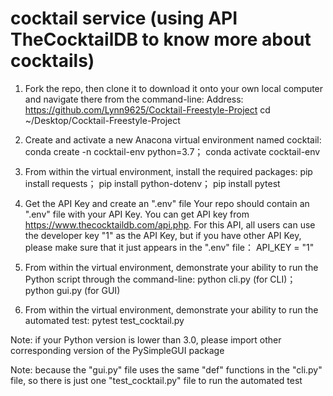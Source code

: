 # cocktail service (using API TheCocktailDB to know more about cocktails)
1) Fork the repo, then clone it to download it onto your own local computer and navigate there from the command-line:
Address: https://github.com/Lynn9625/Cocktail-Freestyle-Project
cd ~/Desktop/Cocktail-Freestyle-Project

2) Create and activate a new Anacona virtual environment named cocktail:
conda create -n cocktail-env python=3.7；
conda activate cocktail-env

3) From within the virtual environment, install the required packages:
pip install requests；
pip install python-dotenv；
pip install pytest

4) Get the API Key and create an ".env" file
Your repo should contain an ".env" file with your API Key. You can get API key from https://www.thecocktaildb.com/api.php. For this API, all users can use the developer key "1" as the API Key, but if you have other API Key, please make sure that it just appears in the ".env" file：
API_KEY = "1"

5) From within the virtual environment, demonstrate your ability to run the Python script through the command-line:
python cli.py (for CLI)；
python gui.py (for GUI)

6) From within the virtual environment, demonstrate your ability to run the automated test:
pytest test_cocktail.py

Note: if your Python version is lower than 3.0, please import other corresponding version of the PySimpleGUI package

Note: because the "gui.py" file uses the same "def" functions in the "cli.py" file, so there is just one "test_cocktail.py" file to run the automated test
